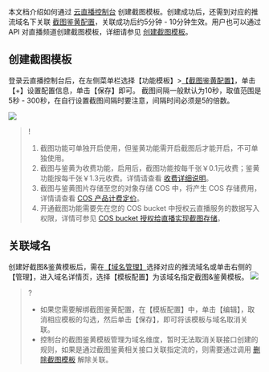 本文档介绍如何通过 [云直播控制台](https://console.cloud.tencent.com/live) 创建截图模板。创建成功后，还需到对应的推流域名下关联 [截图鉴黄配置](https://cloud.tencent.com/document/product/267/35252)，关联成功后约5分钟 - 10分钟生效。用户也可以通过 API 对直播频道创建截图模板，详细请参见 [创建截图模板](https://cloud.tencent.com/document/api/267/32624)。


## 创建截图模板
登录云直播控制台后，在左侧菜单栏选择【功能模板】>[【截图鉴黄配置】](https://console.cloud.tencent.com/live/config/jtjh)，单击【+】设置配置信息，单击【保存】即可。
截图间隔一般默认为10秒，取值范围是5秒 - 300秒，在自行设置截图间隔时要注意，间隔时间必须是5的倍数。

![](https://main.qcloudimg.com/raw/060a83bbe07272e7dfa2cbc2cdc28b9f.png)

>!
>1. 截图功能可单独开启使用，但鉴黄功能需开启截图后才能开启，不可单独使用。
>2. 截图与鉴黄为收费功能，启用后，截图功能按每千张￥0.1元收费；鉴黄功能按每千张￥1.3元收费。详情请查看 [收费详细说明](https://cloud.tencent.com/document/product/267/34175#.E6.99.BA.E8.83.BD.E9.89.B4.E9.BB.84)。  
>3. 截图与鉴黄图片存储至您的对象存储 COS 中，将产生 COS 存储费用，详情请查看 [COS 产品计费定价](https://cloud.tencent.com/document/product/436/6239)。
>4. 开通截图功能需要先在您的 COS bucket 中授权云直播服务的数据写入权限，详情可参见 [COS bucket 授权给直播实现截图存储](https://cloud.tencent.com/document/product/267/31316)。


## 关联域名
创建好截图&鉴黄模板后，需在[【域名管理】](https://console.cloud.tencent.com/live/domainmanage)选择对应的推流域名或单击右侧的【管理】，进入域名详情页，选择【模板配置】为该域名指定截图&鉴黄模板。
![](https://main.qcloudimg.com/raw/5d87042580f1ec30ad9d11aa3dabf2b6.png)
>?
>- 如果您需要解绑截图鉴黄配置，在【模板配置】中，单击【编辑】，取消相应模板的勾选，然后单击【保存】，即可将该模板与域名取消关联。
>- 控制台的截图鉴黄模板管理为域名维度，暂时无法取消关联接口创建的规则，如果是通过截图鉴黄相关接口关联指定流的，则需要通过调用 [删除截图模板](https://cloud.tencent.com/document/product/267/32622) 解除关联。






